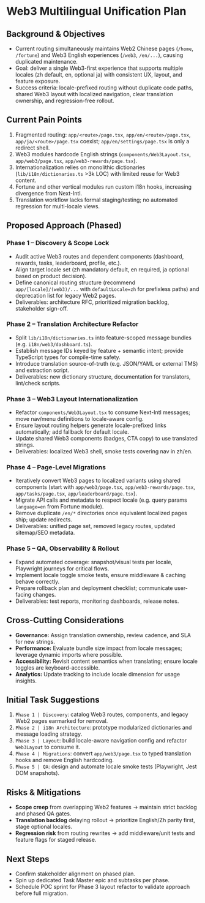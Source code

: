 # Web3 Multilingual Unification Plan

## Background & Objectives
- Current routing simultaneously maintains Web2 Chinese pages (`/home`, `/fortune`) and Web3 English experiences (`/web3`, `/en/...`), causing duplicated maintenance.
- Goal: deliver a single Web3-first experience that supports multiple locales (zh default, en, optional ja) with consistent UX, layout, and feature exposure.
- Success criteria: locale-prefixed routing without duplicate code paths, shared Web3 layout with localized navigation, clear translation ownership, and regression-free rollout.

## Current Pain Points
1. Fragmented routing: `app/<route>/page.tsx`, `app/en/<route>/page.tsx`, `app/ja/<route>/page.tsx` coexist; `app/en/settings/page.tsx` is only a redirect shell.
2. Web3 modules hardcode English strings (`components/Web3Layout.tsx`, `app/web3/page.tsx`, `app/web3-rewards/page.tsx`).
3. Internationalization relies on monolithic dictionaries (`lib/i18n/dictionaries.ts` >3k LOC) with limited reuse for Web3 content.
4. Fortune and other vertical modules run custom i18n hooks, increasing divergence from Next-Intl.
5. Translation workflow lacks formal staging/testing; no automated regression for multi-locale views.

## Proposed Approach (Phased)

### Phase 1 – Discovery & Scope Lock
- Audit active Web3 routes and dependent components (dashboard, rewards, tasks, leaderboard, profile, etc.).
- Align target locale set (zh mandatory default, en required, ja optional based on product decision).
- Define canonical routing structure (recommend `app/[locale]/(web3)/...` with `defaultLocale=zh` for prefixless paths) and deprecation list for legacy Web2 pages.
- Deliverables: architecture RFC, prioritized migration backlog, stakeholder sign-off.

### Phase 2 – Translation Architecture Refactor
- Split `lib/i18n/dictionaries.ts` into feature-scoped message bundles (e.g. `i18n/web3/dashboard.ts`).
- Establish message IDs keyed by feature + semantic intent; provide TypeScript types for compile-time safety.
- Introduce translation source-of-truth (e.g. JSON/YAML or external TMS) and extraction script.
- Deliverables: new dictionary structure, documentation for translators, lint/check scripts.

### Phase 3 – Web3 Layout Internationalization
- Refactor `components/Web3Layout.tsx` to consume Next-Intl messages; move nav/menu definitions to locale-aware config.
- Ensure layout routing helpers generate locale-prefixed links automatically; add fallback for default locale.
- Update shared Web3 components (badges, CTA copy) to use translated strings.
- Deliverables: localized Web3 shell, smoke tests covering nav in zh/en.

### Phase 4 – Page-Level Migrations
- Iteratively convert Web3 pages to localized variants using shared components (start with `app/web3/page.tsx`, `app/web3-rewards/page.tsx`, `app/tasks/page.tsx`, `app/leaderboard/page.tsx`).
- Migrate API calls and metadata to respect locale (e.g. query params `language=en` from Fortune module).
- Remove duplicate `/en/*` directories once equivalent localized pages ship; update redirects.
- Deliverables: unified page set, removed legacy routes, updated sitemap/SEO metadata.

### Phase 5 – QA, Observability & Rollout
- Expand automated coverage: snapshot/visual tests per locale, Playwright journeys for critical flows.
- Implement locale toggle smoke tests, ensure middleware & caching behave correctly.
- Prepare rollback plan and deployment checklist; communicate user-facing changes.
- Deliverables: test reports, monitoring dashboards, release notes.

## Cross-Cutting Considerations
- **Governance:** Assign translation ownership, review cadence, and SLA for new strings.
- **Performance:** Evaluate bundle size impact from locale messages; leverage dynamic imports where possible.
- **Accessibility:** Revisit content semantics when translating; ensure locale toggles are keyboard-accessible.
- **Analytics:** Update tracking to include locale dimension for usage insights.

## Initial Task Suggestions
1. `Phase 1 | Discovery`: catalog Web3 routes, components, and legacy Web2 pages earmarked for removal.
2. `Phase 2 | i18n Architecture`: prototype modularized dictionaries and message loading strategy.
3. `Phase 3 | Layout`: build locale-aware navigation config and refactor `Web3Layout` to consume it.
4. `Phase 4 | Migrations`: convert `app/web3/page.tsx` to typed translation hooks and remove English hardcoding.
5. `Phase 5 | QA`: design and automate locale smoke tests (Playwright, Jest DOM snapshots).

## Risks & Mitigations
- **Scope creep** from overlapping Web2 features → maintain strict backlog and phased QA gates.
- **Translation backlog** delaying rollout → prioritize English/Zh parity first, stage optional locales.
- **Regression risk** from routing rewrites → add middleware/unit tests and feature flags for staged release.

## Next Steps
- Confirm stakeholder alignment on phased plan.
- Spin up dedicated Task Master epic and subtasks per phase.
- Schedule POC sprint for Phase 3 layout refactor to validate approach before full migration.
